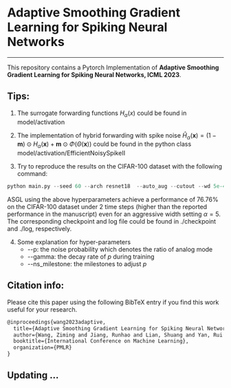 # Adaptive Smoothing Gradient Learning for Spiking Neural Networks

---

This repository contains a Pytorch Implementation of **Adaptive Smoothing Gradient Learning for Spiking Neural Networks, ICML 2023**.

## Tips:

1. The surrogate forwarding functions $H_\alpha(x)$ could be found in model/activation

2. The implementation of hybrid forwarding with spike noise $\hat{H}_\alpha(\mathbf{x})=(1-\mathbf{m}) \odot H_\alpha(\mathbf{x})+\mathbf{m} \odot \Phi(\Theta(\mathbf{x}))$ could be found in the python class  model/activation/EfficientNoisySpikeII

3. Try to reproduce the results on the CIFAR-100 dataset with the following command:

```python
python main.py --seed 60 --arch resnet18  --auto_aug --cutout --wd 5e-4 --dataset CIFAR100 --act mns_sig  --T 2 --decay 0.5 --thresh 1.0 --data_path [your datapath]   --bn_type tdbn  --alpha 5.0    --p 0.2   --gamma 1.0
```
ASGL using the above hyperparameters achieve a performance of 76.76% on the CIFAR-100 dataset under 2 time steps (higher than the reported performance in the manuscript) even for an aggressive width setting $\alpha=5$. The corresponding checkpoint and log file could be found in ./checkpoint and ./log, respectively.

4. Some explanation for hyper-parameters
      * --p: the noise probability which denotes the ratio of analog mode
      * --gamma: the decay rate of $p$ during training
      * --ns_milestone: the milestones to adjust $p$

## Citation info: 

Please cite this paper using the following BibTeX entry if you find this work useful for your research.

```tex
@inproceedings{wang2023adaptive,
  title={Adaptive Smoothing Gradient Learning for Spiking Neural Networks},
  author={Wang, Ziming and Jiang, Runhao and Lian, Shuang and Yan, Rui and Tang, Huajin},
  booktitle={International Conference on Machine Learning},
  organization={PMLR}
}
```

## Updating ...


